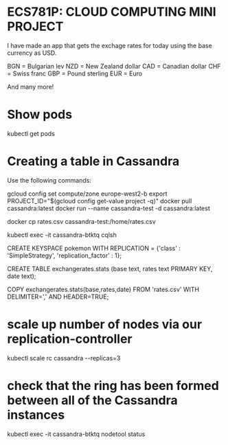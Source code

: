 # ECS781P: CLOUD COMPUTING MINI PROJECT
I have made an app that gets the exchage rates for today using the base currency as USD.

BGN = Bulgarian lev
NZD = New Zealand dollar
CAD = Canadian dollar
CHF = Swiss franc
GBP = Pound sterling
EUR = Euro

And many more!


# Show pods
kubectl get pods



# Creating a table in Cassandra 

Use the following commands:

gcloud config set compute/zone europe-west2-b
export PROJECT_ID="$(gcloud config get-value project -q)"
docker pull cassandra:latest
docker run --name cassandra-test -d cassandra:latest

docker cp rates.csv cassandra-test:/home/rates.csv

kubectl exec -it cassandra-btktq cqlsh

CREATE KEYSPACE pokemon WITH REPLICATION =
{'class' : 'SimpleStrategy', 'replication_factor' : 1};

CREATE TABLE exchangerates.stats (base text,
rates text PRIMARY KEY, date text);

COPY exchangerates.stats(base,rates,date) FROM 'rates.csv' WITH DELIMITER=',' AND HEADER=TRUE;

#  scale up number of nodes via our replication-controller
kubectl scale rc cassandra --replicas=3

# check that the ring has been formed between all of the Cassandra instances
kubectl exec -it cassandra-btktq nodetool status
